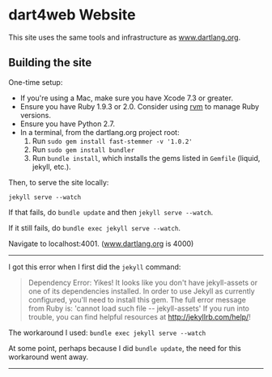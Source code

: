 # dart4web Website

This site uses the same tools and infrastructure as
www.dartlang.org.

## Building the site

One-time setup:

* If you're using a Mac, make sure you have Xcode 7.3 or greater.
* Ensure you have Ruby 1.9.3 or 2.0.
  Consider using [rvm](https://rvm.io/)
  to manage Ruby versions.
* Ensure you have Python 2.7.
* In a terminal, from the dartlang.org project root:
  1. Run `sudo gem install fast-stemmer -v '1.0.2'`
  2. Run `sudo gem install bundler`
  3. Run `bundle install`, which installs the gems listed in `Gemfile`
    (liquid, jekyll, etc.).

Then, to serve the site locally:

```
jekyll serve --watch
```

If that fails, do `bundle update` and then `jekyll serve --watch`.

If it still fails, do `bundle exec jekyll serve --watch`.

Navigate to localhost:4001. (www.dartlang.org is 4000)

-----
I got this error when I first did the `jekyll` command:

> Dependency Error: Yikes! It looks like you don't have jekyll-assets or one of its dependencies installed. In order to use Jekyll as currently configured, you'll need to install this gem. The full error message from Ruby is: 'cannot load such file -- jekyll-assets' If you run into trouble, you can find helpful resources at http://jekyllrb.com/help/! 

The workaround I used: `bundle exec jekyll serve --watch`

At some point, perhaps because I did `bundle update`, the need for this workaround
went away.

-----
